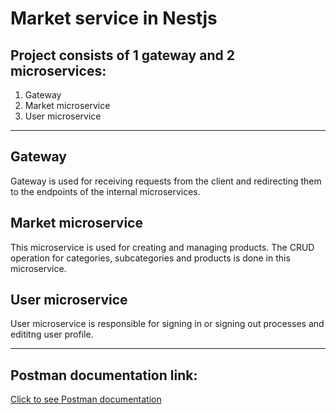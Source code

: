 # Market service in Nestjs

## Project consists of 1 gateway and 2 microservices:
1. Gateway
2. Market microservice
3. User microservice

----------
## Gateway
Gateway is used for receiving requests from the client and redirecting them to the endpoints of the internal microservices.

## Market microservice
This microservice is used for creating and managing products. The CRUD operation for categories, subcategories and products is done in this microservice.

## User microservice
User microservice is responsible for signing in or signing out processes and edititng user profile.

----------
## Postman documentation link:
[Click to see Postman documentation](https://documenter.getpostman.com/view/26515851/2s946ibqpG#be446c32-c82b-4a52-99cf-17de133f776a)